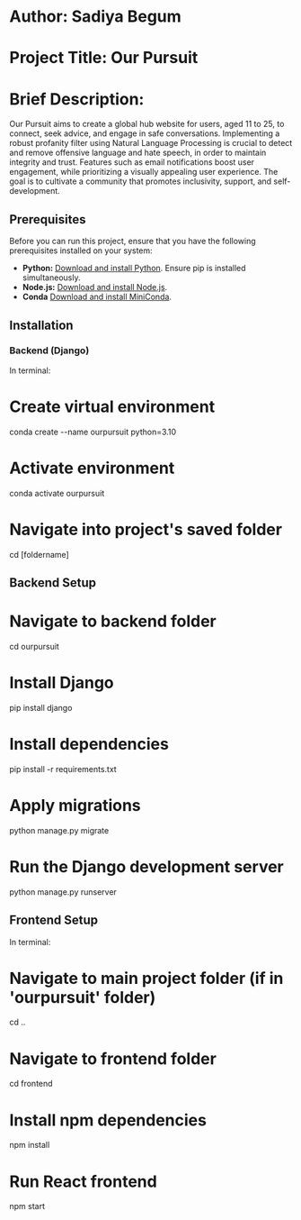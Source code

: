 # Author: Sadiya Begum
# Project Title: Our Pursuit

# Brief Description:
Our Pursuit aims to create a global hub website for users, aged 11 to 25, to connect, seek advice, and engage in safe conversations. Implementing a robust profanity filter using Natural Language Processing is crucial to detect and remove offensive language and hate speech, in order to maintain integrity and trust. Features such as email notifications boost user engagement, while prioritizing a visually appealing user experience. The goal is to cultivate a community that promotes inclusivity, support, and self-development.

## Prerequisites
Before you can run this project, ensure that you have the following prerequisites installed on your system:

- **Python:** [Download and install Python](https://www.python.org/downloads/). Ensure pip is installed simultaneously.
- **Node.js:** [Download and install Node.js](https://nodejs.org/en/download/).
- **Conda** [Download and install MiniConda](https://docs.anaconda.com/free/miniconda/miniconda-install/).


## Installation

### Backend (Django)

In terminal:

# Create virtual environment
conda create --name ourpursuit python=3.10

# Activate environment
conda activate ourpursuit

# Navigate into project's saved folder
cd [foldername]

## Backend Setup

# Navigate to backend folder
cd ourpursuit

# Install Django
pip install django

# Install dependencies
pip install -r requirements.txt

# Apply migrations
python manage.py migrate

# Run the Django development server
python manage.py runserver

## Frontend Setup

In terminal:

# Navigate to main project folder (if in 'ourpursuit' folder)
cd ..

# Navigate to frontend folder
cd frontend

# Install npm dependencies
npm install

# Run React frontend
npm start